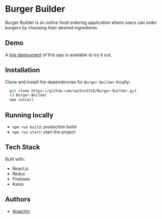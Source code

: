 # Burger Builder

Burger Builder is an online food ordering application where users can order burgers by choosing their desired ingredients.

## Demo

A [live deployment](https://burgerbuildup.netlify.app/) of this app is available to try it out.


## Installation 

Clone and install the dependencies for `Burger-Builder` locally:

```bash 
  git clone https://github.com/sachin2318/Burger-Builder.git
  cd Burger-Builder
  npm install
```
    
## Running locally

* `npm run build`: production build
* `npm run start`: start the project

## Tech Stack

Built with:

* React.js
* Redux
* Firebase
* Axios
  
## Authors

- [@sachin](https://github.com/sachin2318)
